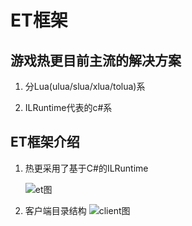 # ET框架


## 游戏热更目前主流的解决方案

 1. 分Lua(ulua/slua/xlua/tolua)系

 2. ILRuntime代表的c#系

## ET框架介绍

 1. 热更采用了基于C#的ILRuntime

    ![et图](/webp/et/et.webp "et图")

 2. 客户端目录结构
    ![client图](/webp/et/client.webp "client图")
